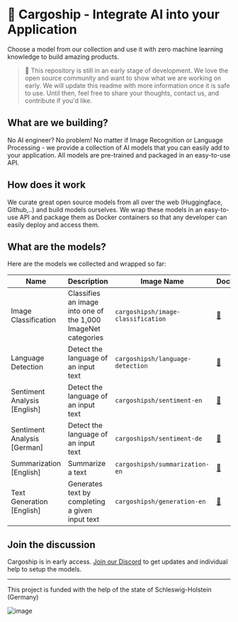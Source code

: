 # 🚢 Cargoship - Integrate AI into your Application

Choose a model from our collection and use it with zero machine learning knowledge to build amazing products.

> :ship: This repository is still in an early stage of development. We love the open source community and want to show what we are working on early. We will update this readme with more information once it is safe to use. Until then, feel free to share your thoughts, contact us, and contribute if you'd like.

## What are we building?

No AI engineer? No problem! No matter if Image Recognition or Language Processing - we provide a collection of AI models that you can easily add to your application. All models are pre-trained and packaged in an easy-to-use API.

## How does it work

We curate great open source models from all over the web (Huggingface, Github,..) and build models ourselves. We wrap these models in an easy-to-use API and package them as Docker containers so that any developer can easily deploy and access them.

## What are the models?

Here are the models we collected and wrapped so far:

| Name                         | Description                                                   | Image Name                         | DockerHub                                                       | Cargoship                                                                     |
| ---------------------------- | ------------------------------------------------------------- | ---------------------------------- | --------------------------------------------------------------- | ----------------------------------------------------------------------------- |
| Image Classification         | Classifies an image into one of the 1,000 ImageNet categories | `cargoshipsh/image-classification` | [🐳](https://hub.docker.com/r/cargoshipsh/image-classification) | [⛴️](https://cargoship.sh/collections/image-recognition/image-classification) |
| Language Detection           | Detect the language of an input text                          | `cargoshipsh/language-detection`   | [🐳](https://hub.docker.com/r/cargoshipsh/language-detection)   | [⛴️](https://cargoship.sh/collections/text-processing/language-detection)     |
| Sentiment Analysis [English] | Detect the language of an input text                          | `cargoshipsh/sentiment-en`         | [🐳](https://hub.docker.com/r/cargoshipsh/sentiment-en)         | [⛴️](https://cargoship.sh/collections/text-processing/sentiment-analysis-en)  |
| Sentiment Analysis [German]  | Detect the language of an input text                          | `cargoshipsh/sentiment-de`         | [🐳](https://hub.docker.com/r/cargoshipsh/sentiment-de)         | [⛴️](https://cargoship.sh/collections/text-processing/sentiment-analysis-de)  |
| Summarization [English]      | Summarize a text                                              | `cargoshipsh/summarization-en`     | [🐳](https://hub.docker.com/r/cargoshipsh/summarization-en)     | [⛴️](https://cargoship.sh/collections/text-processing/summarization-en)       |
| Text Generation [English]    | Generates text by completing a given input text               | `cargoshipsh/generation-en`        | [🐳](https://hub.docker.com/r/cargoshipsh/generation-en)        | [⛴️](https://cargoship.sh/collections/text-processing/generation-en)          |

## Join the discussion

Cargoship is in early access. [Join our Discord](https://cargoship.sh/discord) to get updates and individual help to setup the models.

---

This project is funded with the help of the state of Schleswig-Holstein (Germany)

![image](https://user-images.githubusercontent.com/675065/216845145-1f40e073-2999-4e14-b5b7-e85793f25691.png)

